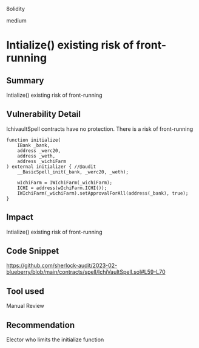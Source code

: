 8olidity

medium

# Intialize() existing risk of front-running

## Summary
Intialize() existing risk of front-running
## Vulnerability Detail
IchivaultSpell contracts have no protection. There is a risk of front-running

```solidity
function initialize(
    IBank _bank,
    address _werc20,
    address _weth,
    address _wichiFarm
) external initializer { //@audit  
    __BasicSpell_init(_bank, _werc20, _weth);

    wIchiFarm = IWIchiFarm(_wichiFarm);
    ICHI = address(wIchiFarm.ICHI());
    IWIchiFarm(_wichiFarm).setApprovalForAll(address(_bank), true);
}
```
## Impact
Intialize() existing risk of front-running
## Code Snippet
https://github.com/sherlock-audit/2023-02-blueberry/blob/main/contracts/spell/IchiVaultSpell.sol#L59-L70
## Tool used

Manual Review

## Recommendation
Elector who limits the initialize function